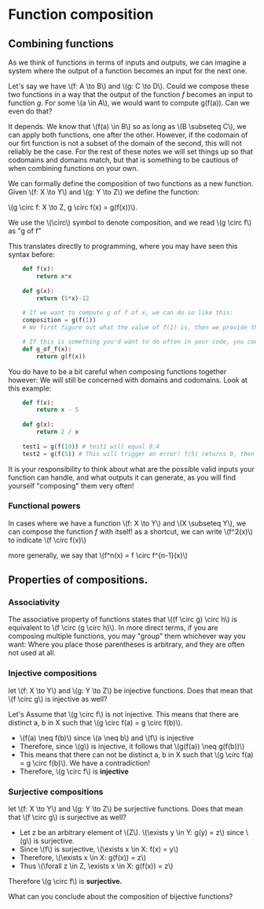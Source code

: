 # Function composition

## Combining functions

As we think of functions in terms of inputs and outputs, we can imagine a system where the output of a function becomes an input for the next one. 

Let's say we have \\(f: A \to B\\) and \\(g: C \to D\\). Could we compose these two functions in a way that the output of the function *f* becomes an input to function *g*. For some \\(a \in A\\), we would want to compute g(f(a)). Can we even do that? 

It depends. We know that \\(f(a) \in B\\) so as long as \\(B \subseteq C\\), we can apply both functions, one after the other. However, if the codomain of our firt function is not a subset of the domain of the second, this will not reliably be the case. For the rest of these notes we will set things up so that codomains and domains match, but that is something to be cautious of when combining functions on your own. 

We can formally define the composition of two functions as a new function. Given \\(f: X \to Y\\) and \\(g: Y \to Z\\) we define the function:

\\(g \circ f: X \to Z, g \circ f(x) = g(f(x))\\). 

We use the \\(\circ\\) symbol to denote composition, and we read \\(g \circ f\\) as "g of f"

This translates directly to programming, where you may have seen this syntax before:

```Python
	def f(x):
		return x*x
	
	def g(x):
		return (5*x)-12
	
	# If we want to compute g of f of x, we can do so like this:
	composition = g(f(1))
	# We first figure out what the value of f(1) is, then we provide that as an input to the g function

	# If this is something you'd want to do often in your code, you could use f and g as building blocks for a new function.
	def g_of_f(x):
		return g(f(x))
```

You do have to be a bit careful when composing functions together however: We will still be concerned with domains and codomains. Look at this example:


```Python
	def f(x):
		return x - 5
	
	def g(x):
		return 2 / x
	
	test1 = g(f(10)) # test1 will equal 0.4
	test2 = g(f(5)) # This will trigger an error! f(5) returns 0, then the function g will try to divide by 0 which is not possible!
```

It is your responsibility to think about what are the possible valid inputs your function can handle, and what outputs it can generate, as you will find yourself "composing" them very often!

### Functional powers

In cases where we have a function \\(f: X \to Y\\) and \\(X \subseteq Y\\), we can compose the function *f* with itself! as a shortcut, we can write \\(f^2(x)\\) to indicate \\(f \circ f(x)\\)

more generally, we say that \\(f^n(x) = f \circ f^{n-1}(x)\\)

## Properties of compositions. 

### Associativity 

The associative property of functions states that \\((f \circ g) \circ h\\) is equivalent to \\(f \circ (g \circ h)\\). In more direct terms, if you are composing multiple functions, you may "group" them whichever way you want: Where you place those parentheses is arbitrary, and they are often not used at all.

### Injective compositions

let \\(f: X \to Y\\) and \\(g: Y \to Z\\) be injective functions. Does that mean that \\(f \circ g\\) is injective as well? 

Let's Assume that \\(g \circ f\\) is not injective. This means that there are distinct a, b in X such that \\(g \circ f(a) = g \circ f(b)\\).
- \\(f(a) \neq f(b)\\) since \\(a \neq b\\) and \\(f\\) is injective
- Therefore, since \\(g\\) is injective, it follows that \\(g(f(a)) \neq g(f(b))\\)
- This means that there can not be distinct a, b in X such that \\(g \circ f(a) = g \circ f(b)\\). We have a contradiction!
- Therefore, \\(g \circ f\\) is **injective**

### Surjective compositions

let \\(f: X \to Y\\) and \\(g: Y \to Z\\) be surjective functions. Does that mean that \\(f \circ g\\) is surjective as well? 

- Let z be an arbitrary element of \\(Z\\). \\(\exists y \in Y: g(y) = z\\) since \\(g\\) is surjective.
- Since \\(f\\) is surjective, \\(\exists x \in X: f(x) = y\\)
- Therefore, \\(\exists x \\in X: g(f(x)) = z\\)
- Thus \\(\forall z \in Z, \exists x \in X: g(f(x)) = z\\)

Therefore \\(g \circ f\\) is **surjective.**

What can you conclude about the composition of bijective functions?
